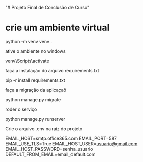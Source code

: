 "# Projeto Final de Conclusão de Curso" 

# crie um ambiente virtual

python -m venv venv .

ative o ambiente no windows

venv\Scripts\activate

faça a instalação do arquivo requirements.txt

pip -r install requirements.txt

faça a migração da aplicaçaõ

python manage.py migrate

roder o serviço

python manage.py runserver

Crie o arquivo .env na raiz do projeto

EMAIL_HOST=smtp.office365.com
EMAIL_PORT=587
EMAIL_USE_TLS=True
EMAIL_HOST_USER=usuario@gmail.com
EMAIL_HOST_PASSWORD=senha_usuario
DEFAULT_FROM_EMAIL=email_default.com